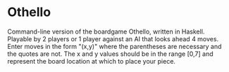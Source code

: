 # Othello
Command-line version of the boardgame Othello, written in Haskell.
Playable by 2 players or 1 player against an AI that looks ahead 4 moves.
Enter moves in the form "(x,y)" where the parentheses are necessary and the quotes are not.
The x and y values should be in the range [0,7] and represent the board location at which to place your piece.
